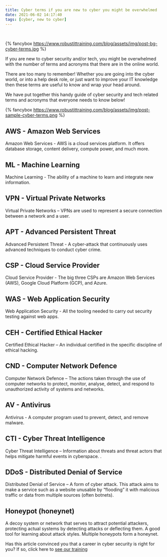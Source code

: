 ```yaml
---
title: Cyber terms if you are new to cyber you might be overwhelmed
date: 2021-06-02 14:17:40
tags: [cyber, new to cyber]
---
```


<style>

    #banner {
    position: absolute;
    top: 0;
    left: 0;
    width: 100%;
    height: 100%;
    background: -webkit-linear-gradient(rgba(0,0,0,0.1), rgba(0,0,0,0.6)), url(https://www.robustittraining.com/blog/assets/img/post-bg-cyber-terms.jpg) center;
    background: -moz-linear-gradient(rgba(0,0,0,0.1), rgba(0,0,0,0.6)), url(https://www.robustittraining.com/blog/assets/img/post-bg-cyber-terms.jpg) center;
    background: -ms-linear-gradient(rgba(0,0,0,0.1), rgba(0,0,0,0.6)), url(https://www.robustittraining.com/blog/assets/img/post-bg-cyber-terms.jpg) center;
    background: linear-gradient(rgba(0,0,0,0.1), rgba(0,0,0,0.6)), url(https://www.robustittraining.com/blog/assets/img/post-bg-cyber-terms.jpg) center;
    -webkit-background-size: cover;
    -moz-background-size: cover;
    background-size: cover;
    z-index: -1;
}
</style>
<br>

<!-- add image to post -->

{% fancybox https://www.robustittraining.com/blog/assets/img/post-bg-cyber-terms.jpg  %}

<!-- add content to post -->

If you are new to cyber security and/or tech, you might be overwhelmed with the number of terms and acronyms that there are in the online world.

There are too many to remember! Whether you are going into the cyber world, or into a help desk role, or just want to improve your IT knowledge then these terms are useful to know and wrap your head around.

We have put together this handy guide of cyber security and tech related terms and acronyms that everyone needs to know below!

{% fancybox https://www.robustittraining.com/blog/assets/img/post-sample-cyber-terms.png  %}

## AWS - Amazon Web Services

Amazon Web Services - AWS is a cloud services platform. It offers database storage, content delivery, compute power, and much more.

## ML - Machine Learning

Machine Learning - The ability of a machine to learn and integrate new information.

## VPN - Virtual Private Networks

Virtual Private Networks – VPNs are used to represent a secure connection between a network and a user.

## APT - Advanced Persistent Threat

Advanced Persistent Threat - A cyber-attack that continuously uses advanced techniques to conduct cyber crime.

## CSP - Cloud Service Provider

Cloud Service Provider - The big three CSPs are Amazon Web Services (AWS), Google Cloud Platform (GCP), and Azure.

## WAS - Web Application Security

Web Application Security - All the tooling needed to carry out security testing against web apps.

## CEH - Certified Ethical Hacker

Certified Ethical Hacker – An individual certified in the specific discipline of ethical hacking.

## CND - Computer Network Defence

Computer Network Defence – The actions taken through the use of computer networks to protect, monitor, analyse, detect, and respond to unauthorized activity of systems and networks.

## AV - Antivirus

Antivirus - A computer program used to prevent, detect, and remove malware.

## CTI - Cyber Threat Intelligence

Cyber Threat Intelligence – Information about threats and threat actors that helps mitigate harmful events in cyberspace. .

## DDoS - Distributed Denial of Service

Distributed Denial of Service – A form of cyber attack. This attack aims to make a service such as a website unusable by “flooding” it with malicious traffic or data from multiple sources (often botnets).

## Honeypot (honeynet)

A decoy system or network that serves to attract potential attackers, protecting actual systems by detecting attacks or deflecting them. A good tool for learning about attack styles. Multiple honeypots form a honeynet.

Has this article convinced you that a career in cyber security is right for you? If so, click here to [see our training](https://www.robustittraining.com/courses/cyber_security_courses)
